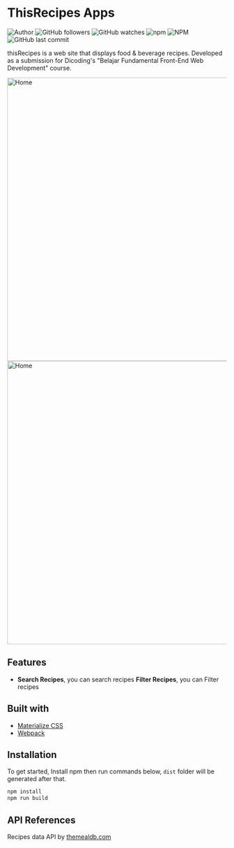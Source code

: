 # ThisRecipes Apps
![Author](https://img.shields.io/badge/made%20by-faniabdullah-blue)
![GitHub followers](https://img.shields.io/github/followers/faniabdullah?style=social)
![GitHub watches](https://img.shields.io/github/stars/faniabdullah/premierLeague--lite?style=social)
![npm](https://img.shields.io/npm/v/parcel-bundler)
![NPM](https://img.shields.io/npm/l/parcel-bundler)
![GitHub last commit](https://img.shields.io/github/last-commit/faniabdullah/dicodingAcademy-FundamentalWeb)


thisRecipes is a web site that displays food & beverage recipes. Developed as a submission for Dicoding's "Belajar Fundamental Front-End Web Development" course. 


<div>
<img src="https://i.imgur.com/8shH8ml.png" alt="Home" height="650" style="margin-right: 16px">
<img src="https://i.imgur.com/WrFjbrn.png" alt="Home" height="650" >
</div>

## Features
* **Search Recipes**,
you can search recipes 
 **Filter Recipes**,
you can Filter recipes 

## Built with
* [Materialize CSS](https://materializecss.com/)
* [Webpack](https://webpack.js.org/)

## Installation
To get started, Install npm then run commands below, `dist` folder will be generated after that.
```bash
npm install
npm run build
```

## API References
Recipes data API by [themealdb.com](https://www.themealdb.com/)
